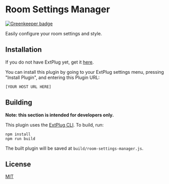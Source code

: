 Room Settings Manager
=====================

[![Greenkeeper badge](https://badges.greenkeeper.io/extplug/room-settings-manager.svg)](https://greenkeeper.io/)

Easily configure your room settings and style.

## Installation

If you do not have ExtPlug yet, get it [here][ExtPlug].

You can install this plugin by going to your ExtPlug settings menu, pressing
"Install Plugin", and entering this Plugin URL:

```
[YOUR HOST URL HERE]
```

## Building

**Note: this section is intended for developers only.**

This plugin uses the [ExtPlug CLI]. To build, run:

```
npm install
npm run build
```

The built plugin will be saved at `build/room-settings-manager.js`.

## License

[MIT]

[ExtPlug]: https://extplug.github.io/
[ExtPlug CLI]: https://github.com/extplug/extplug-cli#readme
[MIT]: ./LICENSE
